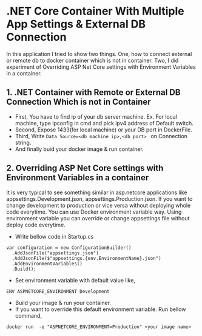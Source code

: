 # .NET Core Container With Multiple App Settings & External DB Connection

In this application I tried to show two things. One, how to connect external or remote db to docker container which is not in container. Two, I did experiment of Overriding ASP Net Core settings with Environment Variables in a container.

## 1. .NET Container with Remote or External DB Connection Which is not in Container

- First, You have to find ip of your db server machine. Ex. For local machine, type ipconfig in cmd and pick ipv4 address of Default switch.
- Second, Expose 1433(for local machine) or your DB port in DockerFile.
- Third, Write ```Data Source=<db machine ip>,<db port> ``` on Connection string.
- And finally buid your docker image & run container.

## 2. Overriding ASP Net Core settings with Environment Variables in a container

It is very typical to see something similar in asp.netcore applications like appsettings.Development.json, appsettings.Production.json. If you want to change development to production or vice versa without deploying whole code everytime. You can use Docker environment variable way. Using environment variable you can override or change appsettings file without deploy code everytime.

- Write bellow code in Startup.cs
```
var configuration = new ConfigurationBuilder()
  .AddJsonFile("appsettings.json")
  .AddJsonFile($"appsettings.{env.EnvironmentName}.json")
  .AddEnvironmentVariables()
  .Build();
```
- Set environment variable with default value like,
```
ENV ASPNETCORE_ENVIRONMENT Development
```
- Build your image & run your container.
- If you want to override this default environment variable. Run bellow command,
```
docker run  -e "ASPNETCORE_ENVIRONMENT=Production" <your image name>
```
